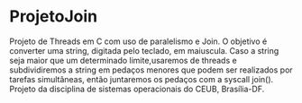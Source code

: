 # ProjetoJoin
Projeto de Threads em C com uso de paralelismo e Join.
O objetivo é converter uma string, digitada pelo teclado, em maiuscula.
Caso a string seja maior que um determinado limite,usaremos de threads e subdividiremos a string em pedaços menores que 
podem ser realizados por tarefas simultâneas, então juntaremos os pedaços com a syscall join().
Projeto da disciplina de sistemas operacionais do CEUB, Brasília-DF.
